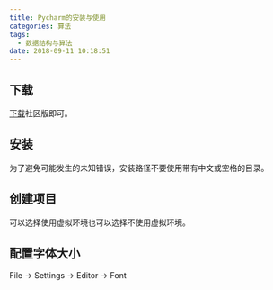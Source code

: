 ```yaml
---
title: Pycharm的安装与使用
categories: 算法
tags:
  - 数据结构与算法
date: 2018-09-11 10:18:51
---
```


## 下载

[下载](https://www.jetbrains.com/pycharm/)社区版即可。


## 安装

为了避免可能发生的未知错误，安装路径不要使用带有中文或空格的目录。

## 创建项目

可以选择使用虚拟环境也可以选择不使用虚拟环境。

## 配置字体大小

File -> Settings -> Editor -> Font

